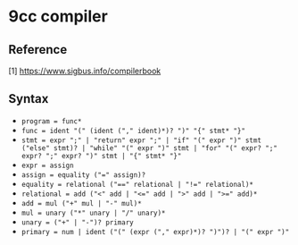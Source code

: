 # 9cc compiler

## Reference
[1] https://www.sigbus.info/compilerbook

## Syntax
* `program = func*`
* `func = ident "(" (ident ("," ident)*)? ")" "{" stmt* "}"`
* `stmt = expr ";" | "return" expr ";" | "if" "(" expr ")" stmt ("else" stmt)? | "while" "(" expr ")" stmt | "for" "(" expr? ";" expr? ";" expr? ")" stmt | "{" stmt* "}"`
* `expr = assign`
* `assign = equality ("=" assign)?`
* `equality = relational ("==" relational | "!=" relational)*`
* `relational = add ("<" add | "<=" add | ">" add | ">=" add)*`
* `add = mul ("+" mul | "-" mul)*`
* `mul = unary ("*" unary | "/" unary)*`
* `unary = ("+" | "-")? primary`
* `primary = num | ident ("(" (expr ("," expr)*)? ")")? | "(" expr ")"`